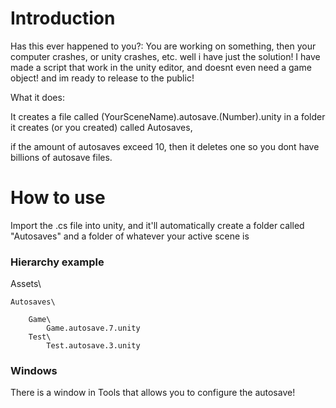 <h1>Introduction</h1>

Has this ever happened to you?: You are working on something, then your computer crashes, or unity crashes, etc. well i have just the solution!
I have made a script that work in the unity editor, and doesnt even need a game object! and im ready to release to the public!

What it does:

It creates a file called (YourSceneName).autosave.(Number).unity in a folder it creates (or you created) called Autosaves,

if the amount of autosaves exceed 10, then it deletes one so you dont have billions of autosave files.

<h1>How to use</h1>

Import the .cs file into unity, and it'll automatically create a folder called "Autosaves" and a folder of whatever your active scene is

<h3>Hierarchy example</h3>

Assets\

	Autosaves\

		Game\
			Game.autosave.7.unity
		Test\
			Test.autosave.3.unity

<h3>Windows</h3>
There is a window in Tools that allows you to configure the autosave!
